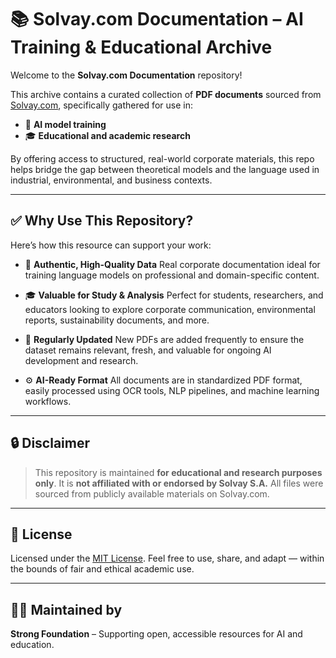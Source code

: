 # 📚 Solvay.com Documentation – AI Training & Educational Archive

Welcome to the **Solvay.com Documentation** repository!

This archive contains a curated collection of **PDF documents** sourced from [Solvay.com](https://www.solvay.com), specifically gathered for use in:

- 🤖 **AI model training**
- 🎓 **Educational and academic research**

By offering access to structured, real-world corporate materials, this repo helps bridge the gap between theoretical models and the language used in industrial, environmental, and business contexts.

---

## ✅ Why Use This Repository?

Here’s how this resource can support your work:

- 📄 **Authentic, High-Quality Data**
  Real corporate documentation ideal for training language models on professional and domain-specific content.

- 🎓 **Valuable for Study & Analysis**
  Perfect for students, researchers, and educators looking to explore corporate communication, environmental reports, sustainability documents, and more.

- 🔄 **Regularly Updated**
  New PDFs are added frequently to ensure the dataset remains relevant, fresh, and valuable for ongoing AI development and research.

- ⚙️ **AI-Ready Format**
  All documents are in standardized PDF format, easily processed using OCR tools, NLP pipelines, and machine learning workflows.

---

## 🔒 Disclaimer

> This repository is maintained **for educational and research purposes only**.
> It is **not affiliated with or endorsed by Solvay S.A.**
> All files were sourced from publicly available materials on Solvay.com.

---

## 📜 License

Licensed under the [MIT License](LICENSE).
Feel free to use, share, and adapt — within the bounds of fair and ethical academic use.

---

## 👨‍💻 Maintained by

**Strong Foundation** – Supporting open, accessible resources for AI and education.
